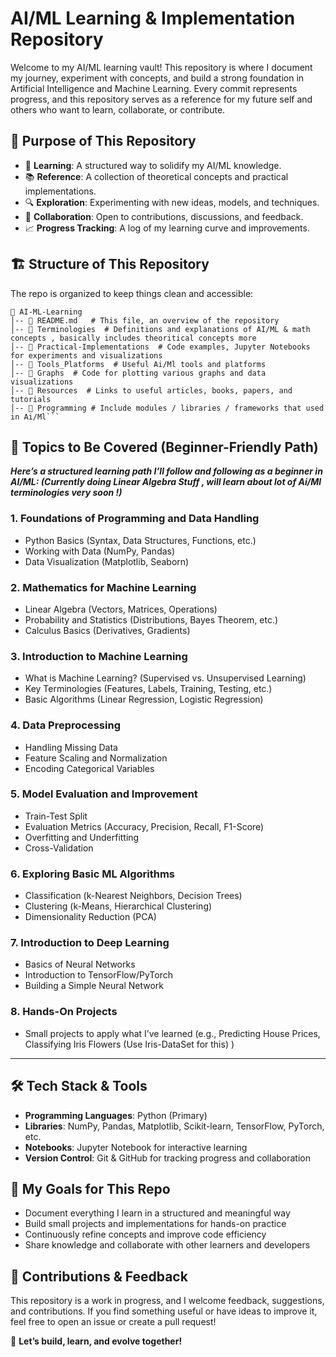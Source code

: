 # AI/ML Learning & Implementation Repository

Welcome to my AI/ML learning vault! This repository is where I document my journey, experiment with concepts, and build a strong foundation in Artificial Intelligence and Machine Learning. Every commit represents progress, and this repository serves as a reference for my future self and others who want to learn, collaborate, or contribute.

## 📌 Purpose of This Repository
- 🚀 **Learning**: A structured way to solidify my AI/ML knowledge.
- 📚 **Reference**: A collection of theoretical concepts and practical implementations.
- 🔍 **Exploration**: Experimenting with new ideas, models, and techniques.
- 🤝 **Collaboration**: Open to contributions, discussions, and feedback.
- 📈 **Progress Tracking**: A log of my learning curve and improvements.

## 🏗 Structure of This Repository

The repo is organized to keep things clean and accessible:

```
📂 AI-ML-Learning
│-- 📜 README.md   # This file, an overview of the repository
│-- 📂 Terminologies  # Definitions and explanations of AI/ML & math concepts , basically includes theoritical concepts more 
│-- 📂 Practical-Implementations  # Code examples, Jupyter Notebooks for experiments and visualizations
│-- 📂 Tools_Platforms  # Useful Ai/Ml tools and platforms 
│-- 📂 Graphs  # Code for plotting various graphs and data visualizations
│-- 📂 Resources  # Links to useful articles, books, papers, and tutorials
│-- 📂 Programming # Include modules / libraries / frameworks that used in Ai/Ml```
```

## 🧠 Topics to Be Covered (Beginner-Friendly Path)
***Here’s a structured learning path I’ll follow and following as a beginner in AI/ML: (Currently doing Linear Algebra Stuff , will learn about lot of Ai/Ml terminologies very soon !)***

### 1. **Foundations of Programming and Data Handling**
   - Python Basics (Syntax, Data Structures, Functions, etc.)
   - Working with Data (NumPy, Pandas)
   - Data Visualization (Matplotlib, Seaborn)

### 2. **Mathematics for Machine Learning**
   - Linear Algebra (Vectors, Matrices, Operations)
   - Probability and Statistics (Distributions, Bayes Theorem, etc.)
   - Calculus Basics (Derivatives, Gradients)

### 3. **Introduction to Machine Learning**
   - What is Machine Learning? (Supervised vs. Unsupervised Learning)
   - Key Terminologies (Features, Labels, Training, Testing, etc.)
   - Basic Algorithms (Linear Regression, Logistic Regression)

### 4. **Data Preprocessing**
   - Handling Missing Data
   - Feature Scaling and Normalization
   - Encoding Categorical Variables

### 5. **Model Evaluation and Improvement**
   - Train-Test Split
   - Evaluation Metrics (Accuracy, Precision, Recall, F1-Score)
   - Overfitting and Underfitting
   - Cross-Validation

### 6. **Exploring Basic ML Algorithms**
   - Classification (k-Nearest Neighbors, Decision Trees)
   - Clustering (k-Means, Hierarchical Clustering)
   - Dimensionality Reduction (PCA)

### 7. **Introduction to Deep Learning**
   - Basics of Neural Networks
   - Introduction to TensorFlow/PyTorch
   - Building a Simple Neural Network

### 8. **Hands-On Projects**
   - Small projects to apply what I’ve learned (e.g., Predicting House Prices, Classifying Iris Flowers (Use Iris-DataSet for this) )

---

## 🛠 Tech Stack & Tools
- **Programming Languages**: Python (Primary)
- **Libraries**: NumPy, Pandas, Matplotlib, Scikit-learn, TensorFlow, PyTorch, etc.
- **Notebooks**: Jupyter Notebook for interactive learning 
- **Version Control**: Git & GitHub for tracking progress and collaboration

## 🌱 My Goals for This Repo
- Document everything I learn in a structured and meaningful way
- Build small projects and implementations for hands-on practice
- Continuously refine concepts and improve code efficiency
- Share knowledge and collaborate with other learners and developers

## 🤝 Contributions & Feedback
This repository is a work in progress, and I welcome feedback, suggestions, and contributions. If you find something useful or have ideas to improve it, feel free to open an issue or create a pull request!

🚀 **Let’s build, learn, and evolve together!**
